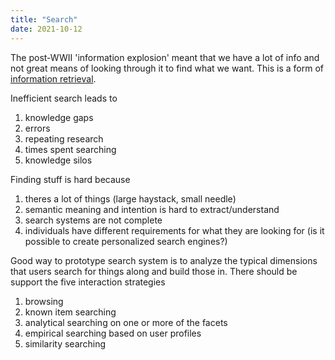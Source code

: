 ```yaml
---
title: "Search"
date: 2021-10-12
---
```


The post-WWII 'information explosion' meant that we have a lot of info and not great means of looking through it to find what we want. This is a form of [information retrieval](thoughts/information-retrieval.md).

Inefficient search leads to
1. knowledge gaps
2. errors
3. repeating research
4. times spent searching
5. knowledge silos

Finding stuff is hard because
1. theres a lot of things (large haystack, small needle)
2. semantic meaning and intention is hard to extract/understand
3. search systems are not complete
4. individuals have different requirements for what they are looking for (is it possible to create personalized search engines?)

Good way to prototype search system is to analyze the typical dimensions that users search for things along and build those in. There should be support the five interaction strategies
1. browsing
2. known item searching
3. analytical searching on one or more of the facets
4. empirical searching based on user profiles
5. similarity searching